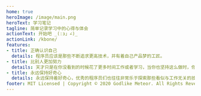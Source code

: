 ```yaml
---
home: true
heroImage: /image/main.png
heroText: 学习笔记
tagline: 简单记录学习中的心得与体会
actionText: 开始吧 _(:з」∠)_
actionLink: /kbone/
features:
- title: 正确认识自己
  details: 程序员应该是那些不断追求更高技术，并有着自己产品梦的工匠。
- title: 比别人更加努力
  details: 天才只是在你没看到的时候花了更多时间工作或者学习，当你也坚持这么做时，你也会变得和他们一样优秀。
- title: 永远保持好奇心
  details: 永远保持着好奇心，优秀的程序员们也往往非常乐于探索那些看似与工作无关的技术。
footer: MIT Licensed | Copyright © 2020 Godlike Meteor. All Rights Reverved.
---
```

